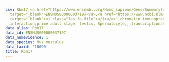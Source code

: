 ```yaml
---
csv: Rbm17,<a href="https://www.ensembl.org/Homo_sapiens/Gene/Summary?db=core;g=ENSMUSG00000037197"
  target="_blank">ENSMUSG00000037197</a>,<a href="https://www.ncbi.nlm.nih.gov/pubmed/25450459"
  target="_blank"><i class="fas fa-file"></i></a>",chromatin immunoprecipitation assay,direct
  interaction,prime adult stage, testis, Spermatocyte,,,transcriptional regulation,
data_alias: Rbm17
data_id: ENSMUSG00000037197
data_numevidence: 1
data_species: Mus musculus
data_taxid: '10090'
title: Rbm17
---
```

